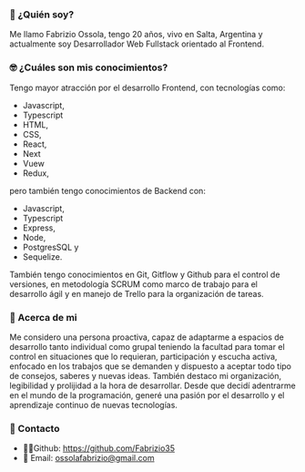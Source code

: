 ### 🙋 ¿Quién soy? 

Me llamo Fabrizio Ossola, tengo 20 años, vivo en Salta, Argentina y actualmente soy Desarrollador Web Fullstack orientado al Frontend.

### 🤓 ¿Cuáles son mis conocimientos? 

Tengo mayor atracción por el desarrollo Frontend, con tecnologías como: 
* Javascript,
* Typescript
* HTML,
* CSS,
* React,
* Next
* Vuew
* Redux, 

pero también tengo conocimientos de Backend con:
* Javascript,
* Typescript 
* Express,
* Node, 
* PostgresSQL y 
* Sequelize.

También tengo conocimientos en Git, Gitflow y Github para el control de versiones, en metodología SCRUM como marco de trabajo para el desarrollo ágil y en manejo de Trello para la organización de tareas.

### 🤔 Acerca de mi 

Me considero una persona proactiva, capaz de adaptarme a espacios de desarrollo tanto individual como grupal teniendo la facultad para tomar el control en situaciones que lo requieran, participación y escucha activa, enfocado en los trabajos que se demanden y dispuesto a aceptar todo tipo de consejos, saberes y nuevas ideas. También destaco mi organización, legibilidad y prolijidad a la hora de desarrollar. Desde que decidí adentrarme en el mundo de la programación, generé una pasión por el desarrollo y el aprendizaje continuo de nuevas tecnologías.

### 📩 Contacto 

* 👨‍💻Github: https://github.com/Fabrizio35
* 📧 Email: ossolafabrizio@gmail.com

<!--
**Fabrizio35/Fabrizio35** is a ✨ _special_ ✨ repository because its `README.md` (this file) appears on your GitHub profile.

Here are some ideas to get you started:

- 🔭 I’m currently working on ...
- 🌱 I’m currently learning ...
- 👯 I’m looking to collaborate on ...
- 🤔 I’m looking for help with ...
- 💬 Ask me about ...
- 📫 How to reach me: ...
- 😄 Pronouns: ...
- ⚡ Fun fact: ...
-->
